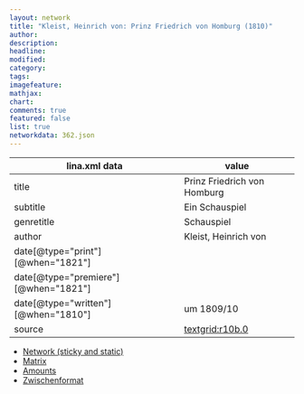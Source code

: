 ```yaml
---
layout: network
title: "Kleist, Heinrich von: Prinz Friedrich von Homburg (1810)"
author:
description:
headline:
modified:
category:
tags:
imagefeature: 
mathjax: 
chart: 
comments: true
featured: false
list: true
networkdata: 362.json
---
```

lina.xml data  | value
------------- | -------------
title|Prinz Friedrich von Homburg
subtitle|Ein Schauspiel
genretitle|Schauspiel
author|Kleist, Heinrich von
date[@type="print"][@when="1821"]|
date[@type="premiere"][@when="1821"]|
date[@type="written"][@when="1810"]|um 1809/10
source|[textgrid:r10b.0](https://textgridlab.org/1.0/tgcrud-public/rest/textgrid:r10b.0/data)



* [Network (sticky and static)](/network362)
* [Matrix](/matrix362)
* [Amounts](/amount362)
* [Zwischenformat](/lina362 )
